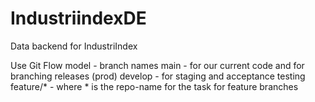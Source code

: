 # IndustriindexDE
Data backend for IndustriIndex

Use Git Flow model - branch names
main - for our current code and for branching releases (prod)
develop - for staging and acceptance testing
feature/* - where * is the repo-name for the task for feature branches
